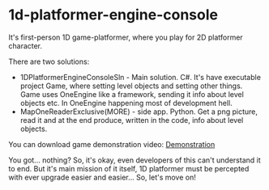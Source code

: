 # 1d-platformer-engine-console
It's first-person 1D game-platformer, where you play for 2D platformer character.

There are two solutions:
* 1DPlatformerEngineConsoleSln - Main solution. C#. It's have executable project Game, where setting level objects and setting other things. Game uses OneEngine like a framework, sending it info about level objects etc. In OneEngine happening most of development hell.
* MapOneReaderExclusive(MORE) - side app. Python. Get a png picture, read it and at the end produce, written in the code, info about level objects.

You can download game demonstration video:
[Demonstration](https://drive.google.com/file/d/1tXV88Be_G3Pd2fAg_2A3QID7Ay60KoRx/view?usp=sharing)

You got... nothing? So, it's okay, even developers of this can't understand it to end. But it's main mission of it itself, 1D platformer must be percepted with ever upgrade easier and easier... So, let's move on!
